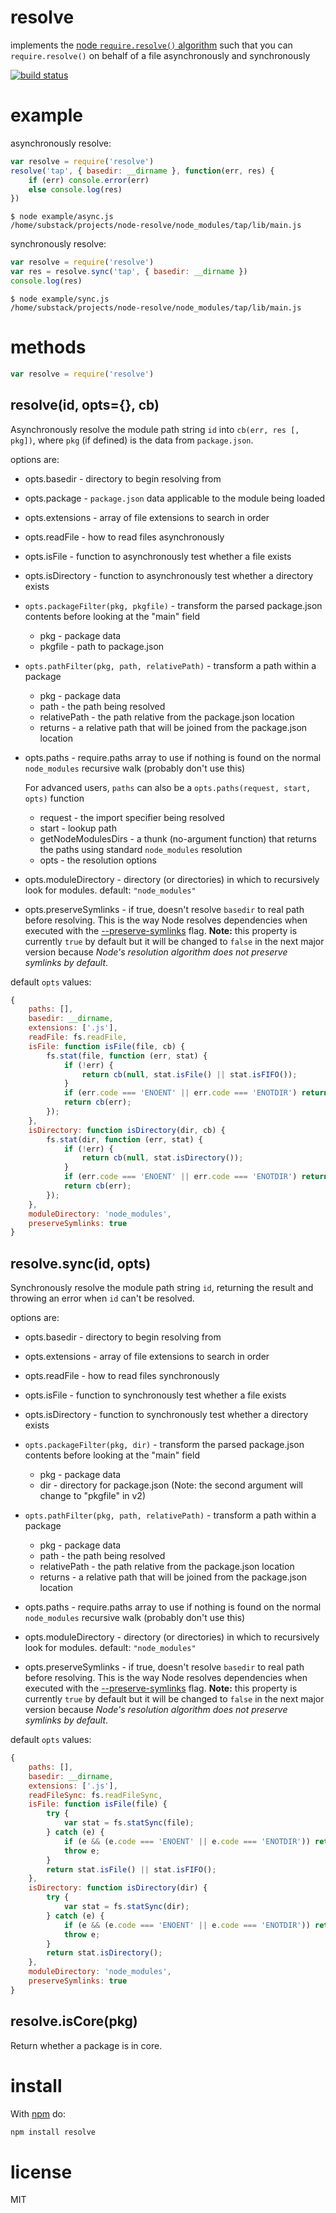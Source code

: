 # resolve

implements the [node `require.resolve()`
algorithm](https://nodejs.org/api/modules.html#modules_all_together)
such that you can `require.resolve()` on behalf of a file asynchronously and
synchronously

[![build status](https://secure.travis-ci.org/browserify/node-resolve.png)](http://travis-ci.org/browserify/node-resolve)

# example

asynchronously resolve:

```js
var resolve = require('resolve')
resolve('tap', { basedir: __dirname }, function(err, res) {
    if (err) console.error(err)
    else console.log(res)
})
```

```
$ node example/async.js
/home/substack/projects/node-resolve/node_modules/tap/lib/main.js
```

synchronously resolve:

```js
var resolve = require('resolve')
var res = resolve.sync('tap', { basedir: __dirname })
console.log(res)
```

```
$ node example/sync.js
/home/substack/projects/node-resolve/node_modules/tap/lib/main.js
```

# methods

```js
var resolve = require('resolve')
```

## resolve(id, opts={}, cb)

Asynchronously resolve the module path string `id` into `cb(err, res [, pkg])`, where `pkg` (if defined) is the data from `package.json`.

options are:

-   opts.basedir - directory to begin resolving from

-   opts.package - `package.json` data applicable to the module being loaded

-   opts.extensions - array of file extensions to search in order

-   opts.readFile - how to read files asynchronously

-   opts.isFile - function to asynchronously test whether a file exists

-   opts.isDirectory - function to asynchronously test whether a directory exists

-   `opts.packageFilter(pkg, pkgfile)` - transform the parsed package.json contents before looking at the "main" field

    -   pkg - package data
    -   pkgfile - path to package.json

-   `opts.pathFilter(pkg, path, relativePath)` - transform a path within a package

    -   pkg - package data
    -   path - the path being resolved
    -   relativePath - the path relative from the package.json location
    -   returns - a relative path that will be joined from the package.json location

-   opts.paths - require.paths array to use if nothing is found on the normal `node_modules` recursive walk (probably don't use this)

    For advanced users, `paths` can also be a `opts.paths(request, start, opts)` function

    -   request - the import specifier being resolved
    -   start - lookup path
    -   getNodeModulesDirs - a thunk (no-argument function) that returns the paths using standard `node_modules` resolution
    -   opts - the resolution options

-   opts.moduleDirectory - directory (or directories) in which to recursively look for modules. default: `"node_modules"`

-   opts.preserveSymlinks - if true, doesn't resolve `basedir` to real path before resolving.
    This is the way Node resolves dependencies when executed with the [--preserve-symlinks](https://nodejs.org/api/all.html#cli_preserve_symlinks) flag.
    **Note:** this property is currently `true` by default but it will be changed to
    `false` in the next major version because _Node's resolution algorithm does not preserve symlinks by default_.

default `opts` values:

```js
{
    paths: [],
    basedir: __dirname,
    extensions: ['.js'],
    readFile: fs.readFile,
    isFile: function isFile(file, cb) {
        fs.stat(file, function (err, stat) {
            if (!err) {
                return cb(null, stat.isFile() || stat.isFIFO());
            }
            if (err.code === 'ENOENT' || err.code === 'ENOTDIR') return cb(null, false);
            return cb(err);
        });
    },
    isDirectory: function isDirectory(dir, cb) {
        fs.stat(dir, function (err, stat) {
            if (!err) {
                return cb(null, stat.isDirectory());
            }
            if (err.code === 'ENOENT' || err.code === 'ENOTDIR') return cb(null, false);
            return cb(err);
        });
    },
    moduleDirectory: 'node_modules',
    preserveSymlinks: true
}
```

## resolve.sync(id, opts)

Synchronously resolve the module path string `id`, returning the result and
throwing an error when `id` can't be resolved.

options are:

-   opts.basedir - directory to begin resolving from

-   opts.extensions - array of file extensions to search in order

-   opts.readFile - how to read files synchronously

-   opts.isFile - function to synchronously test whether a file exists

-   opts.isDirectory - function to synchronously test whether a directory exists

-   `opts.packageFilter(pkg, dir)` - transform the parsed package.json contents before looking at the "main" field

    -   pkg - package data
    -   dir - directory for package.json (Note: the second argument will change to "pkgfile" in v2)

-   `opts.pathFilter(pkg, path, relativePath)` - transform a path within a package

    -   pkg - package data
    -   path - the path being resolved
    -   relativePath - the path relative from the package.json location
    -   returns - a relative path that will be joined from the package.json location

-   opts.paths - require.paths array to use if nothing is found on the normal `node_modules` recursive walk (probably don't use this)

-   opts.moduleDirectory - directory (or directories) in which to recursively look for modules. default: `"node_modules"`

-   opts.preserveSymlinks - if true, doesn't resolve `basedir` to real path before resolving.
    This is the way Node resolves dependencies when executed with the [--preserve-symlinks](https://nodejs.org/api/all.html#cli_preserve_symlinks) flag.
    **Note:** this property is currently `true` by default but it will be changed to
    `false` in the next major version because _Node's resolution algorithm does not preserve symlinks by default_.

default `opts` values:

```js
{
    paths: [],
    basedir: __dirname,
    extensions: ['.js'],
    readFileSync: fs.readFileSync,
    isFile: function isFile(file) {
        try {
            var stat = fs.statSync(file);
        } catch (e) {
            if (e && (e.code === 'ENOENT' || e.code === 'ENOTDIR')) return false;
            throw e;
        }
        return stat.isFile() || stat.isFIFO();
    },
    isDirectory: function isDirectory(dir) {
        try {
            var stat = fs.statSync(dir);
        } catch (e) {
            if (e && (e.code === 'ENOENT' || e.code === 'ENOTDIR')) return false;
            throw e;
        }
        return stat.isDirectory();
    },
    moduleDirectory: 'node_modules',
    preserveSymlinks: true
}
```

## resolve.isCore(pkg)

Return whether a package is in core.

# install

With [npm](https://npmjs.org) do:

```sh
npm install resolve
```

# license

MIT

